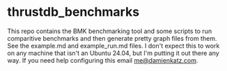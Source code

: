 # thrustdb_benchmarks

This repo contains the BMK benchmarking tool and some scripts to run comparitive benchmarks and then generate pretty graph files from them. See the example.md and example_run.md files. I don't expect this to work on any machine that isn't an Ubuntu 24.04, but I'm putting it out there any way. If you need help configuring this email me@damienkatz.com.
